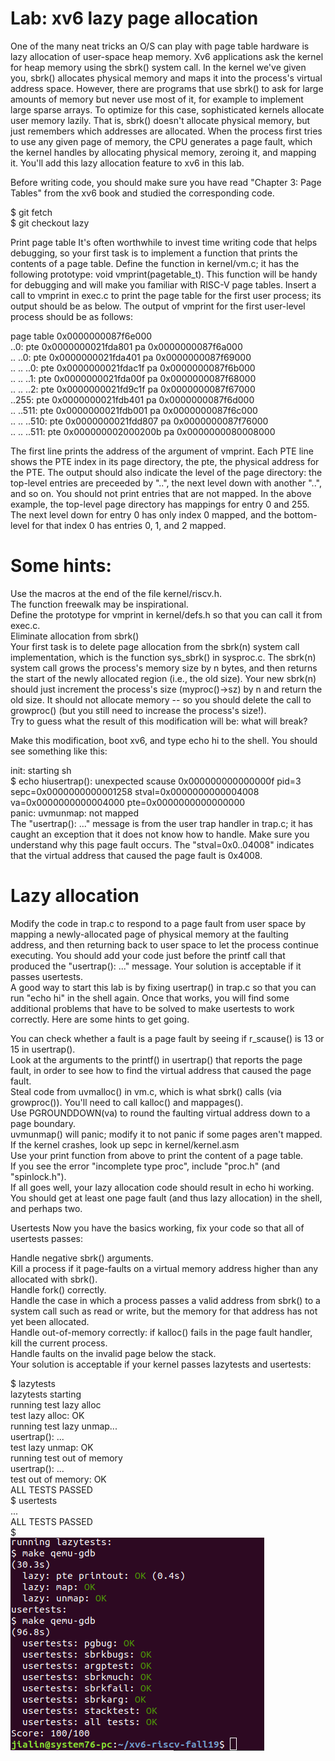 # Lab: xv6 lazy page allocation
One of the many neat tricks an O/S can play with page table hardware is lazy allocation of user-space heap memory. Xv6 applications ask the kernel for heap memory using the sbrk() system call. In the kernel we've given you, sbrk() allocates physical memory and maps it into the process's virtual address space. However, there are programs that use sbrk() to ask for large amounts of memory but never use most of it, for example to implement large sparse arrays. To optimize for this case, sophisticated kernels allocate user memory lazily. That is, sbrk() doesn't allocate physical memory, but just remembers which addresses are allocated. When the process first tries to use any given page of memory, the CPU generates a page fault, which the kernel handles by allocating physical memory, zeroing it, and mapping it. You'll add this lazy allocation feature to xv6 in this lab.

Before writing code, you should make sure you have read "Chapter 3: Page Tables" from the xv6 book and studied the corresponding code. <br />

$ git fetch <br />
$ git checkout lazy <br />
  
Print page table
It's often worthwhile to invest time writing code that helps debugging, so your first task is to implement a function that prints the contents of a page table. Define the function in kernel/vm.c; it has the following prototype: void vmprint(pagetable_t). This function will be handy for debugging and will make you familiar with RISC-V page tables. Insert a call to vmprint in exec.c to print the page table for the first user process; its output should be as below.
The output of vmprint for the first user-level process should be as follows: <br />

page table 0x0000000087f6e000 <br />
 ..0: pte 0x0000000021fda801 pa 0x0000000087f6a000 <br />
 .. ..0: pte 0x0000000021fda401 pa 0x0000000087f69000 <br />
 .. .. ..0: pte 0x0000000021fdac1f pa 0x0000000087f6b000 <br />
 .. .. ..1: pte 0x0000000021fda00f pa 0x0000000087f68000 <br />
 .. .. ..2: pte 0x0000000021fd9c1f pa 0x0000000087f67000 <br />
 ..255: pte 0x0000000021fdb401 pa 0x0000000087f6d000 <br />
 .. ..511: pte 0x0000000021fdb001 pa 0x0000000087f6c000 <br />
 .. .. ..510: pte 0x0000000021fdd807 pa 0x0000000087f76000 <br />
 .. .. ..511: pte 0x000000002000200b pa 0x0000000080008000 <br />
  
The first line prints the address of the argument of vmprint. Each PTE line shows the PTE index in its page directory, the pte, the physical address for the PTE. The output should also indicate the level of the page directory: the top-level entries are preceeded by "..", the next level down with another "..", and so on. You should not print entries that are not mapped. In the above example, the top-level page directory has mappings for entry 0 and 255. The next level down for entry 0 has only index 0 mapped, and the bottom-level for that index 0 has entries 0, 1, and 2 mapped. 

# Some hints:
Use the macros at the end of the file kernel/riscv.h. <br />
The function freewalk may be inspirational. <br />
Define the prototype for vmprint in kernel/defs.h so that you can call it from exec.c. <br />
Eliminate allocation from sbrk() <br />
Your first task is to delete page allocation from the sbrk(n) system call implementation, which is the function sys_sbrk() in sysproc.c. The sbrk(n) system call grows the process's memory size by n bytes, and then returns the start of the newly allocated region (i.e., the old size). Your new sbrk(n) should just increment the process's size (myproc()->sz) by n and return the old size. It should not allocate memory -- so you should delete the call to growproc() (but you still need to increase the process's size!). <br />
Try to guess what the result of this modification will be: what will break? <br />

Make this modification, boot xv6, and type echo hi to the shell. You should see something like this: <br />

init: starting sh <br />
$ echo hiusertrap(): unexpected scause 0x000000000000000f pid=3 <br />
            sepc=0x0000000000001258 stval=0x0000000000004008 <br />
va=0x0000000000004000 pte=0x0000000000000000 <br />
panic: uvmunmap: not mapped <br />
The "usertrap(): ..." message is from the user trap handler in trap.c; it has caught an exception that it does not know how to handle. Make sure you understand why this page fault occurs. The "stval=0x0..04008" indicates that the virtual address that caused the page fault is 0x4008.

# Lazy allocation
Modify the code in trap.c to respond to a page fault from user space by mapping a newly-allocated page of physical memory at the faulting address, and then returning back to user space to let the process continue executing. You should add your code just before the printf call that produced the "usertrap(): ..." message. Your solution is acceptable if it passes usertests. <br />
A good way to start this lab is by fixing usertrap() in trap.c so that you can run "echo hi" in the shell again. Once that works, you will find some additional problems that have to be solved to make usertests to work correctly. Here are some hints to get going. <br />

You can check whether a fault is a page fault by seeing if r_scause() is 13 or 15 in usertrap(). <br />
Look at the arguments to the printf() in usertrap() that reports the page fault, in order to see how to find the virtual address that caused the page fault. <br />
Steal code from uvmalloc() in vm.c, which is what sbrk() calls (via growproc()). You'll need to call kalloc() and mappages(). <br />
Use PGROUNDDOWN(va) to round the faulting virtual address down to a page boundary. <br />
uvmunmap() will panic; modify it to not panic if some pages aren't mapped. <br />
If the kernel crashes, look up sepc in kernel/kernel.asm <br />
Use your print function from above to print the content of a page table. <br />
If you see the error "incomplete type proc", include "proc.h" (and "spinlock.h"). <br />
If all goes well, your lazy allocation code should result in echo hi working. You should get at least one page fault (and thus lazy allocation) in the shell, and perhaps two. <br />

Usertests
Now you have the basics working, fix your code so that all of usertests passes:

Handle negative sbrk() arguments. <br />
Kill a process if it page-faults on a virtual memory address higher than any allocated with sbrk(). <br />
Handle fork() correctly. <br />
Handle the case in which a process passes a valid address from sbrk() to a system call such as read or write, but the memory for that address has not yet been allocated. <br />
Handle out-of-memory correctly: if kalloc() fails in the page fault handler, kill the current process. <br />
Handle faults on the invalid page below the stack. <br />
Your solution is acceptable if your kernel passes lazytests and usertests: <br />

$  lazytests <br />
lazytests starting <br />
running test lazy alloc <br />
test lazy alloc: OK <br />
running test lazy unmap... <br />
usertrap(): ... <br />
test lazy unmap: OK <br />
running test out of memory <br />
usertrap(): ... <br />
test out of memory: OK <br />
ALL TESTS PASSED <br />
$ usertests <br />
... <br />
ALL TESTS PASSED <br />
$ <br />
![Test Image 1](result.png)
